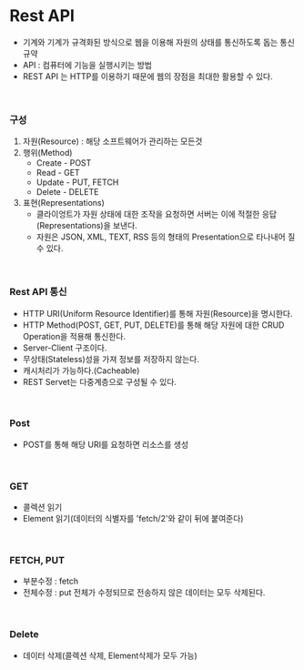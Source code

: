 # Rest API

- 기계와 기계가 규격화된 방식으로 웹을 이용해 자원의 상태를 통신하도록 돕는 통신규약
- API : 컴퓨터에 기능을 실행시키는 방법
- REST API 는 HTTP를 이용하기 때문에 웹의 장점을 최대한 활용할 수 있다.

<br/>

### 구성

1. 자원(Resource) : 해당 소프트웨어가 관리하는 모든것
2. 행위(Method)
   - Create - POST
   - Read - GET
   - Update - PUT, FETCH
   - Delete - DELETE
3. 표현(Representations) 
   - 클라이엉트가 자원 상태에 대한 조작을 요청하면 서버는 이에 적절한 응답(Representations)을 보낸다.
   - 자원은 JSON, XML, TEXT, RSS 등의 형태의 Presentation으로 타나내어 질 수 있다.

<br/>

### Rest API 통신

- HTTP URI(Uniform Resource Identifier)를 통해 자원(Resource)을 명시한다. 
- HTTP Method(POST, GET, PUT, DELETE)를 통해 해당 자원에 대한 CRUD Operation을 적용해 통신한다.
- Server-Client 구조이다.
- 무상태(Stateless)성을 가져 정보를 저장하지 않는다.
- 캐시처리가 가능하다.(Cacheable)
- REST Servet는 다중계층으로 구성될 수 있다.

<br/>


### Post

- POST를 통해 해당 URI를 요청하면 리소스를 생성

<br/>

### GET

- 콜렉션 읽기
- Element 읽기(데이터의 식별자를 'fetch/2'와 같이 뒤에 붙여준다)

<br/>

### FETCH, PUT

- 부분수정 : fetch
- 전체수정 : put 전체가 수정되므로 전송하지 않은 데이터는 모두 삭제된다.

<br/>

### Delete

- 데이터 삭제(콜렉션 삭제, Element삭제가 모두 가능)
